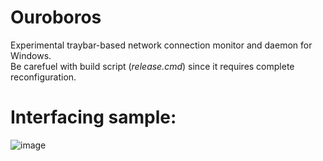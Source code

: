 # Ouroboros
Experimental traybar-based network connection monitor and daemon for Windows.   
Be carefuel with build script (*release.cmd*) since it requires complete reconfiguration.

# Interfacing sample:
![image](https://user-images.githubusercontent.com/8768470/31864639-61f1de3c-b769-11e7-8258-d01e29aa7fc7.png)

